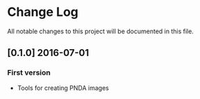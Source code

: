 # Change Log
All notable changes to this project will be documented in this file.

## [0.1.0] 2016-07-01
### First version
- Tools for creating PNDA images
